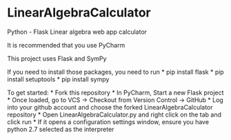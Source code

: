 # LinearAlgebraCalculator
Python - Flask Linear algebra web app calculator

It is recommended that you use PyCharm

This project uses Flask and SymPy

If you need to install those packages, you need to run
    * pip install flask
    * pip install setuptools
    * pip install sympy

To get started:
    * Fork this repository
    * In PyCharm, Start a new Flask project
    * Once loaded, go to VCS -> Checkout from Version Control -> GitHub
    * Log into your github account and choose the forked LinearAlgebraCalculator repository
    * Open LinearAlgebraCalculator.py and right click on the tab and click run
    * If it opens a configuration settings window, ensure you have python 2.7 selected as the interpreter
